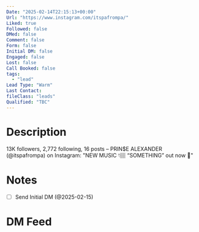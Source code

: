 ```yaml
---
Date: "2025-02-14T22:15:13+00:00"
Url: "https://www.instagram.com/itspafrompa/"
Liked: true
Followed: false
DMed: false
Comment: false
Form: false
Initial DM: false
Engaged: false
Lost: false
Call Booked: false
tags:
  - "lead"
Lead Type: "Warm"
Last Contact:
fileClass: "leads"
Qualified: "TBC"
---
```

# Description
13K followers, 2,772 following, 16 posts – PRIN$E ALEXANDER (@itspafrompa) on Instagram: "NEW MUSIC 👇🏽
“SOMETHING” out now 🕺"
# Notes
- [ ] Send Initial DM (@2025-02-15)
# DM Feed